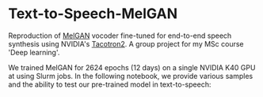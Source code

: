 # Text-to-Speech-MelGAN
Reproduction of [MelGAN](https://github.com/descriptinc/melgan-neurips) vocoder fine-tuned for end-to-end speech synthesis using NVIDIA's [Tacotron2](https://github.com/NVIDIA/tacotron2). A group project for my MSc course 'Deep learning'. 

We trained MelGAN for 2624 epochs (12 days) on a single NVIDIA K40 GPU at [](https://hpc.grnet.gr/en/) using Slurm jobs. In the following notebook, we provide various samples and the ability to test our pre-trained model in text-to-speech:
[](https://colab.research.google.com/drive/12yzKj9u7DYed26-YopbSHw4_IRvw__FM?usp=sharing#scrollTo=k7j9IFM04d3h)
